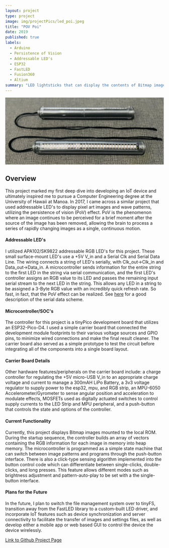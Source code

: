 ```yaml
---
layout: project
type: project
image: img/projectPics/led_poi.jpeg
title: "POV Poi"
date: 2019
published: true
labels:
  - Arduino
  - Persistence of Vision
  - Addressable LED's
  - ESP32
  - FastLED
  - Fusion360
  - Altium
summary: "LED lightsticks that can display the contents of Bitmap images as they move through space by leveraging the Persistence of Vision effect"
---
```


<img width="750px" class="rounded float-start pe-4" src="/img/projectPics/lightSticks.jpg">

## Overview
This project marked my first deep dive into developing an IoT device and ultimately inspired me to pursue a Computer Engineering degree at the University of Hawaii at Manoa. In 2017, I came across a similar project that used addressable LED's to display pixel art images and wave patterns, utilizing the persistence of vision (PoV) effect. PoV is the phenomenon where an image continues to be perceived for a brief moment after the source of the image has been removed, allowing the brain to process a series of rapidly changing images as a single, continuous motion.

#### Addressable LED's
I utilized APA102/SK9822 addressable RGB LED's for this project. These small surface-mount LED's use a +5V V_in and a Serial Clk and Serial Data Line. The wiring connects a string of LED's serially, with Clk_out->Clk_in and Data_out->Data_in. A microcontroller sends information for the entire string to the first LED in the string via serial communication, and the first LED's controller assigns an RGB value to its LED and passes the remaining input serial stream to the next LED in the string.  This allows any LED in a string to be assigned a 3-Byte RGB value with an incredibly quick refresh rate.  So fast, in fact, that the PoV effect can be realized.  See [here](https://cpldcpu.wordpress.com/2014/11/30/understanding-the-apa102-superled/) for a good description of the serial data scheme.

#### Microcontroller/SOC's
The controller for this project is a tinyPico development board that utilizes an ESP32-Pico-D4. I used a simple carrier board that connected the development module footprints to their various voltage sources and GPIO pins, to minimize wired connections and make the final result cleaner. The carrier board also served as a simple prototype to test the circuit before integrating all of the components into a single board layout.

#### Carrier Board Details
Other hardware features/peripherals on the carrier board include: a charge controller for regulating the +5V micro-USB V_in to an appropriate charge voltage and current to manage a 300mAH LiPo Battery, a 3v3 voltage regulator to supply power to the esp32, mpu, and RGB strip, an MPU-6050 Accelerometer/Gyrometer to sense angular position and acceleration to modulate effects, MOSFETs used as digitally actuated switches to control supply currents to the LED Strip and MPU peripheral, and a push-button that controls the state and options of the controller.

#### Current Functionality
Currently, this project displays Bitmap images mounted to the local ROM. During the startup sequence, the controller builds an array of vectors containing the RGB information for each image in memory into heap memory. The microcontroller is programmed as a simple state machine that can switch between image patterns and programs through the push-button interface. There is also a click-type sensing algorithm implemented into the button control code which can differentiate between single-clicks, double-clicks, and long presses.  This feature allows different modes such as brightness adjustment and pattern-auto-play to be set with a the single-button interface. 

#### Plans for the Future
In the future, I plan to switch the file management system over to tinyFS, transition away from the FastLED library to a custom-built LED driver, and incorporate IoT features such as device synchronization and server connectivity to facilitate the transfer of images and settings files, as well as develop either a mobile app or web based GUI to control the device the device wirelessly.

[Link to Github Project Page](https://github.com/CalebMueller-UH/pov-poi)
